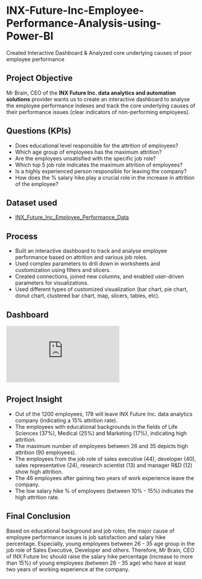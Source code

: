 # INX-Future-Inc-Employee-Performance-Analysis-using-Power-BI
Created Interactive Dashboard &amp; Analyzed core underlying causes of poor employee performance

## **Project Objective**

Mr Brain, CEO of the **INX Future Inc. data analytics and automation solutions** provider wants us to create an interactive dashboard to analyse the employee performance indexes and track the core underlying causes of their performance issues (clear indicators of non-performing employees).

## **Questions (KPIs)**
- Does educational level responsible for the attrition of employees?
- Which age group of employees has the maximum attrition?
- Are the employees unsatisfied with the specific job role?
- Which top 5 job role indicates the maximum attrition of employees?
- Is a highly experienced person responsible for leaving the company?
- How does the % salary hike play a crucial role in the increase in attrition of the employee?

## **Dataset used**

- <a href="https://github.com/Krishnkumar542/INX-Future-Inc-Employee-Performance-Analysis-using-Power-BI/blob/main/INX_Future_Inc_Employee_Performance_Data.xls">INX_Future_Inc_Employee_Performance_Data</a>



## **Process**

- Built an interactive dashboard to track and analyse employee performance based on attrition and various job roles.
- Used complex parameters to drill down in worksheets and customization using filters and slicers. 
- Created connections, joined new columns, and enabled user-driven parameters for visualizations.
- Used different types of customized visualization (bar chart, pie chart, donut chart, clustered bar chart, map, slicers, tables, etc).

## **Dashboard**

![Alt text of the image](https://github.com/GoutamDhatrika/INX-Future-Inc-Employee-Performance-Analysis-using-Power-BI/blob/main/Employee%20Performance.pdf)

## **Project Insight**

- Out of the 1200 employees, 178 will leave INX Future Inc. data analytics company (indicating a 15% attrition rate). 
- The employees with educational backgrounds in the fields of Life Sciences (37%), Medical (25%) and Marketing (17%), indicating high attrition.
- The maximum number of employees between 26 and 35 depicts high attrition (90 employees).
- The employees from the job role of sales executive (44), developer (40), sales representative (24), research scientist (13) and manager R&D (12) show high attrition.
- The 46 employees after gaining two years of work experience leave the company.
- The low salary hike % of employees (between 10% - 15%) indicates the high attrition rate.


## **Final Conclusion**

Based on educational background and job roles, the major cause of employee performance issues is job satisfaction and salary hike percentage. Especially, young employees between 26 - 35 age group in the job role of Sales Executive, Developer and others. Therefore, Mr Brain, CEO of INX Future Inc should raise the salary hike percentage (increase to more than 15%) of young employees (between 26 - 35 age) who have at least two years of working experience at the company.
